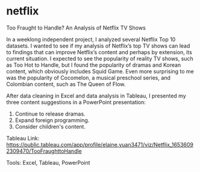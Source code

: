 # netflix
Too Fraught to Handle? An Analysis of Netflix TV Shows

In a weeklong independent project, I analyzed several Netflix Top 10 datasets. I wanted to see if my analysis of Netflix’s top TV shows can lead to findings that can improve Netflix’s content and perhaps by extension, its current situation. I expected to see the popularity of reality TV shows, such as Too Hot to Handle, but I found the popularity of dramas and Korean content, which obviously includes Squid Game. Even more surprising to me was the popularity of Cocomelon, a musical preschool series, and Colombian content, such as The Queen of Flow.

After data cleaning in Excel and data analysis in Tableau, I presented my three content suggestions in a PowerPoint presentation:
1.	Continue to release dramas.
2.	Expand foreign programming.
3.	Consider children's content.

Tableau Link: https://public.tableau.com/app/profile/elaine.yuan3471/viz/Netflix_16536092309470/TooFraughttoHandle

Tools: Excel, Tableau, PowerPoint

